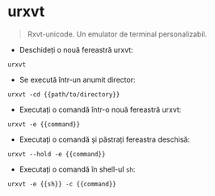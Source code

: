 # urxvt

> Rxvt-unicode.
> Un emulator de terminal personalizabil.

- Deschideți o nouă fereastră urxvt:

`urxvt`

- Se execută într-un anumit director:

`urxvt -cd {{path/to/directory}}`

- Executați o comandă într-o nouă fereastră urxvt:

`urxvt -e {{command}}`

- Executați o comandă și păstrați fereastra deschisă:

`urxvt --hold -e {{command}}`

- Executați o comandă în shell-ul `sh`:

`urxvt -e {{sh}} -c {{command}}`
